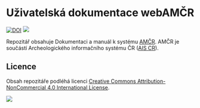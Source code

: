 # Uživatelská dokumentace webAMČR

[![DOI](https://zenodo.org/badge/610682820.svg)](https://zenodo.org/badge/latestdoi/610682820)
[![][cc-by-nc-shield]][cc-by-nc]

Repozitář obsahuje Dokumentaci a manuál k systému [AMČR](https://amcr-info.aiscr.cz/).
AMČR je součástí Archeologického informačního systému ČR ([AIS CR](https://aiscr.cz/)).

## Licence

Obsah repozitáře podléhá licenci [Creative Commons Attribution-NonCommercial 4.0 International License][cc-by-nc].

[![][cc-by-nc-image]][cc-by-nc]

[cc-by-nc]: http://creativecommons.org/licenses/by-nc/4.0/
[cc-by-nc-image]: https://licensebuttons.net/l/by-nc/4.0/88x31.png
[cc-by-nc-shield]: https://img.shields.io/badge/License-CC%20BY--NC%204.0-lightgrey.svg
